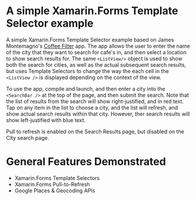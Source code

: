 # A simple Xamarin.Forms Template Selector example

A simple Xamarin.Forms Template Selector example based on James Montemagno's [Coffee Filter](https://github.com/jamesmontemagno/Coffee-Filter) app.  The app allows the user to enter the name of the city that they want to search for cafe's in, and then select a location to show search results for.  The same `<ListView/>` object is used to show both the search for cities, as well as the actual subsequent search results, but uses Template Selectors to change the way the each cell in the `<ListView />` is displayed depending on the context of the view.

To use the app, compile and launch, and then enter a city into the `<SearchBar />` at the top of the page, and then submit the search.  Note that the list of results from the search will show right-justified, and in red text.  Tap on any item in the list to choose a city, and the list will refresh, and show actual search results within that city.  However, ther search results will show left-justified with blue text.

Pull to refresh is enabled on the Search Results page, but disabled on the City search page.

# General Features Demonstrated

- Xamarin.Forms Template Selectors
- Xamarin.Forms Pull-to-Refresh
- Google Places & Geocoding APIs